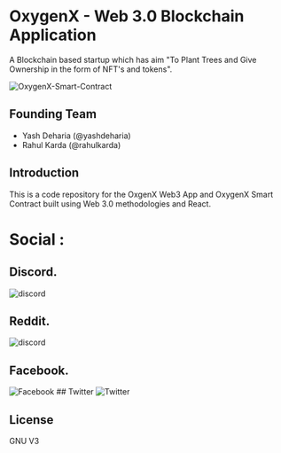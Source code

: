 # OxygenX - Web 3.0 Blockchain Application
A Blockchain based startup which has aim "To Plant Trees and Give Ownership in the form of NFT's and tokens".

![OxygenX-Smart-Contract](https://github.com/rahulkarda/oxygenx-smart-contract/blob/master/client/images/oxygenx-smart-contract.png?raw=true)

## Founding Team 
- Yash Deharia (@yashdeharia)
- Rahul Karda (@rahulkarda)

## Introduction
This is a code repository for the OxgenX Web3 App and OxygenX Smart Contract built using Web 3.0 methodologies and React.

# Social :

## Discord.
<img src="https://img.shields.io/badge/Discord-7289DA?style=for-the-badge&logo=discord&logoColor=white" alt="discord"/>

## Reddit.
<img src="https://aleen42.github.io/badges/src/reddit.svg" alt="discord"/>

## Facebook.
<img src="https://img.shields.io/badge/Facebook-0978E1?style=for-the-badge&logo=Facebook&logoColor=white" alt="Facebook"/>
## Twitter
<img src="https://img.shields.io/badge/Twitter-1C93E4?style=for-the-badge&logo=Twitter&logoColor=white" alt="Twitter"/>


## License
GNU V3 


